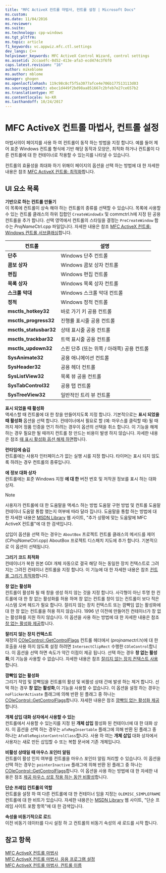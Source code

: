 ```yaml
---
title: "MFC ActiveX 컨트롤 마법사, 컨트롤 설정 | Microsoft Docs"
ms.custom: 
ms.date: 11/04/2016
ms.reviewer: 
ms.suite: 
ms.technology: cpp-windows
ms.tgt_pltfrm: 
ms.topic: article
f1_keywords: vc.appwiz.mfc.ctl.settings
dev_langs: C++
helpviewer_keywords: MFC ActiveX Control Wizard, control settings
ms.assetid: 2ccaa4fc-0d52-413e-afa3-ecd474c3f6f0
caps.latest.revision: "16"
author: mikeblome
ms.author: mblome
manager: ghogen
ms.openlocfilehash: 119c98c8cf5f5a3077afce4e706b177513113d03
ms.sourcegitcommit: ebec1d449f2bd98aa851667c2bfeb7e27ce657b2
ms.translationtype: MT
ms.contentlocale: ko-KR
ms.lasthandoff: 10/24/2017
---
```

# <a name="control-settings-mfc-activex-control-wizard"></a>MFC ActiveX 컨트롤 마법사, 컨트롤 설정
마법사의이 페이지를 사용 하 여 컨트롤이 동작 하는 방법을 지정 합니다. 예를 들어 제어 표준 Windows 컨트롤 형식에 기반 해당 동작과 모양은, 최적화 하거나 컨트롤이 다른 컨트롤에 대 한 컨테이너로 작용할 수 있는지를 나타낼 수 있습니다.  
  
 컨트롤의 효율성을 최대화 하기 위해이 페이지의 옵션을 선택 하는 방법에 대 한 자세한 내용은 참조 [MFC ActiveX 컨트롤: 최적화](../../mfc/mfc-activex-controls-optimization.md)합니다.  
  
## <a name="uielement-list"></a>UI 요소 목록  
 **기반으로 하는 컨트롤 만들기**  
 이 목록에 컨트롤이 상속 해야 하는 컨트롤의 종류를 선택할 수 있습니다. 목록에 사용할 수 있는 컨트롤 클래스의 하위 집합인 `CreateWindowEx` 및 commctrl.h에 지정 된 공용 컨트롤을 추가 합니다. 선택 영역에서 컨트롤의 스타일을 결정는 `PreCreateWindow` 함수는 *ProjName*Ctrl.cpp 파일입니다. 자세한 내용은 참조 [MFC ActiveX 컨트롤: Windows 컨트롤 서브클래싱](../../mfc/mfc-activex-controls-subclassing-a-windows-control.md)합니다.  
  
|컨트롤|설명|  
|-------------|-----------------|  
|**단추**|Windows 단추 컨트롤|  
|**콤보 상자**|Windows 콤보 상자 컨트롤|  
|**편집**|Windows 편집 컨트롤|  
|**목록 상자**|Windows 목록 상자 컨트롤|  
|**스크롤 막대**|Windows 스크롤 막대 컨트롤|  
|**정적**|Windows 정적 컨트롤|  
|**msctls_hotkey32**|바로 가기 키 공용 컨트롤|  
|**msctls_progress32**|진행률 표시줄 공용 컨트롤|  
|**msctls_statusbar32**|상태 표시줄 공용 컨트롤|  
|**msctls_trackbar32**|트랙 표시줄 공용 컨트롤|  
|**msctls_updown32**|스핀 단추 (또는 위쪽 / 아래쪽) 공용 컨트롤|  
|**SysAnimate32**|공용 애니메이션 컨트롤|  
|**SysHeader32**|공용 헤더 컨트롤|  
|**SysListView32**|목록 뷰 공용 컨트롤|  
|**SysTabControl32**|공용 탭 컨트롤|  
|**SysTreeView32**|일반적인 트리 뷰 컨트롤|  
  
 **표시 되었을 때 활성화**  
 액세스할 때 컨트롤에 대 한 창을 만들어지도록 지정 합니다. 기본적으로는 **표시 되었을 때 활성화** 옵션을 선택 합니다. 컨테이너에서 필요로 할 (예: 마우스를 클릭할 때) 될 때까지 제어 정품 인증을 연기 하려는 경우이 옵션의 선택을 취소 합니다. 이 기능을 해제 하는 경우 필요한 될 때까지 컨트롤 창 만드는 비용이 발생 하지 않습니다. 자세한 내용은 참조 [때 표시 활성화 옵션 해제 하면](../../mfc/turning-off-the-activate-when-visible-option.md)합니다.  
  
 **런타임에 숨김**  
 컨트롤에는 사용자 인터페이스가 없는 실행 시를 지정 합니다. 타이머는 표시 되지 않도록 하려는 경우 컨트롤의 종류입니다.  
  
 **에 정보 대화 상자**  
 컨트롤에는 표준 Windows 지정 **에 대 한** 버전 번호 및 저작권 정보를 표시 하는 대화 상자.  
  
> [!NOTE]
>  사용자가 컨트롤에 대 한 도움말을 액세스 하는 방법 도움말 구현 방법 및 컨트롤 도움말 컨테이너 도움말 통합 했는지 여부에 따라 달라 집니다. 도움말을 통합 하는 방법에 대 한 자세한 내용은 [MSDN Library](http://go.microsoft.com/fwlink/linkid=150542) 웹 사이트, "추가 상황에 맞는 도움말에 MFC ActiveX 컨트롤"에 대 한 검색입니다.  
  
 삽입이 옵션을 선택 하는 경우는 `AboutBox` 프로젝트 컨트롤 클래스의 메서드를 제어 (C*ProjName*Ctrl.cpp) AboutBox 프로젝트 디스패치 지도에 추가 합니다. 기본적으로 이 옵션이 선택됩니다.  
  
 **그리기 코드 최적화**  
 컨테이너가 복원 원본 GDI 개체 자동으로 결국 해당 하는 동일한 장치 컨텍스트로 그려지는 그려진 컨테이너 컨트롤을 지정 합니다. 이 기능에 대 한 자세한 내용은 참조 [컨트롤 그리기 최적화](../../mfc/optimizing-control-drawing.md)합니다.  
  
 **창 없는 활성화**  
 컨트롤이 활성화 될 때 창을 생성 하지 않는 것을 지정 합니다. 사각형이 아닌 투명 한 컨트롤에 대 한 창 없는 활성화를 허용 하며 창 없는 컨트롤 창이 있는 컨트롤이 보다 적은 시스템 오버 헤드가 필요 합니다. 잘리지 않는 장치 컨텍스트 또는 깜빡임 없는 활성화에 대 한 창 없는 컨트롤을 허용 하지 않습니다. 1996 년 이전에 만들어진 컨테이너가 창 없는 활성화를 지원 하지 않습니다. 이 옵션을 사용 하는 방법에 대 한 자세한 내용은 참조 [창 없는 활성화 제공](../../mfc/providing-windowless-activation.md)합니다.  
  
 **잘리지 않는 장치 컨텍스트**  
 재정의 [COleControl::GetControlFlags](../../mfc/reference/colecontrol-class.md#getcontrolflags) 컨트롤 헤더에서 (*projname*ctrl.h)에 대 한 호출을 사용 하지 않도록 설정 하려면 `IntersectClipRect` 수행한 `COleControl`합니다. 이 옵션을 선택 하면 속도가 약간 이점이 제공 됩니다. 선택 하는 경우 **창 없는 활성화**,이 기능을 사용할 수 없습니다. 자세한 내용은 참조 [잘리지 않는 장치 컨텍스트 사용](../../mfc/using-an-unclipped-device-context.md)합니다.  
  
 **깜빡임 없는 활성화**  
 그리기 작업 및 깜빡임을 컨트롤의 활성 및 비활성 상태 간에 발생 하는 제거 합니다. 선택 하는 경우 **창 없는 활성화**,이 기능을 사용할 수 없습니다. 이 옵션을 설정 하는 경우는 `noFlickerActivate` 플래그에 의해 반환 된 플래그 중 하나는 [COleControl::GetControlFlags](../../mfc/reference/colecontrol-class.md#getcontrolflags)합니다. 자세한 내용은 참조 [깜빡임 없는 활성화 제공](../../mfc/providing-flicker-free-activation.md)합니다.  
  
 **개체 삽입 대화 상자에서 사용할 수 있는**  
 컨트롤에서 사용할 수 있는지를 지정 된 **개체 삽입** 활성화 된 컨테이너에 대 한 대화 상자. 이 옵션을 선택 하는 경우는 `afxRegInsertable` 플래그에 의해 반환 된 플래그 중 하나는 `AfxOleRegisterControlClass`합니다. 사용 하 여는 **개체 삽입** 대화 상자에서 사용자는 새로 만든 삽입할 수 또는 복합 문서에 기존 개체입니다.  
  
 **비활성 상태일 때 마우스 포인터 알림**  
 컨트롤이 활성 인지 여부를 컨트롤을 마우스 포인터 알림 처리할 수 있습니다. 이 옵션을 선택 하는 경우는 `pointerInactive` 플래그에 의해 반환 된 플래그 중 하나는 [COleControl::GetControlFlags](../../mfc/reference/colecontrol-class.md#getcontrolflags)합니다. 이 옵션을 사용 하는 방법에 대 한 자세한 내용은 참조 [제공 마우스 상호 작용 하는 동안 비활성](../../mfc/providing-mouse-interaction-while-inactive.md)합니다.  
  
 **단순 프레임 컨트롤의 역할**  
 컨트롤을 설정 하 여 다른 컨트롤에 대 한 컨테이너 임을 지정는 `OLEMISC_SIMPLEFRAME` 컨트롤에 대 한 비트가 있습니다. 자세한 내용은는 [MSDN Library](http://go.microsoft.com/fwlink/linkid=150542) 웹 사이트, "단순 프레임 사이트 포함 항목"에 대 한 검색입니다.  
  
 **속성을 비동기적으로 로드**  
 이전 비동기 데이터를 다시 설정 하 고 컨트롤의 비동기 속성의 새 로드를 시작 합니다.  
  
## <a name="see-also"></a>참고 항목  
 [MFC ActiveX 컨트롤 마법사](../../mfc/reference/mfc-activex-control-wizard.md)   
 [MFC ActiveX 컨트롤 마법사, 응용 프로그램 설정](../../mfc/reference/application-settings-mfc-activex-control-wizard.md)   
 [MFC ActiveX 컨트롤 마법사, 컨트롤 이름](../../mfc/reference/control-names-mfc-activex-control-wizard.md)

